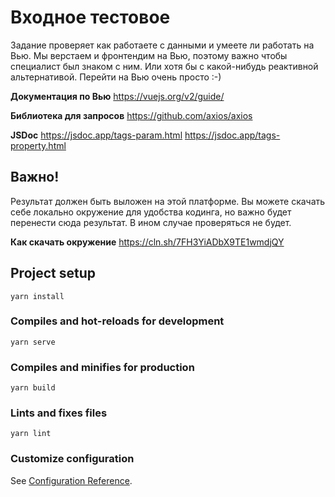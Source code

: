 # Входное тестовое

Задание проверяет как работаете с данными и умеете ли работать на Вью. Мы верстаем и фронтендим на Вью, поэтому важно
чтобы специалист был знаком с ним. Или хотя бы с какой-нибудь реактивной альтернативой. Перейти на Вью очень просто :-)

**Документация по Вью**
https://vuejs.org/v2/guide/

**Библиотека для запросов**
https://github.com/axios/axios

**JSDoc**
https://jsdoc.app/tags-param.html
https://jsdoc.app/tags-property.html

## Важно!

Результат должен быть выложен на этой платформе. Вы можете скачать себе локально окружение для удобства кодинга, но
важно будет перенести сюда результат. В ином случае проверяться не будет.

**Как скачать окружение**
https://cln.sh/7FH3YiADbX9TE1wmdjQY

## Project setup

```
yarn install
```

### Compiles and hot-reloads for development

```
yarn serve
```

### Compiles and minifies for production

```
yarn build
```

### Lints and fixes files

```
yarn lint
```

### Customize configuration

See [Configuration Reference](https://cli.vuejs.org/config/).
